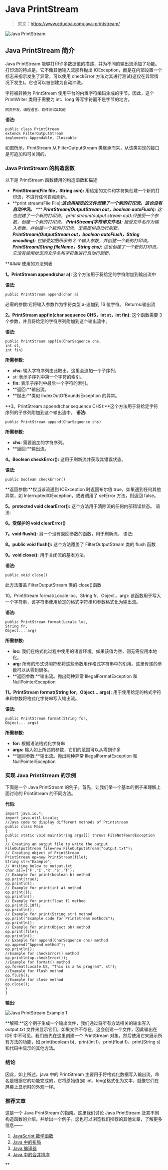# Java PrintStream

> 原文：<https://www.educba.com/java-printstream/>

![Java PrintStream](img/da2dab73f0c119b684e1e5962caee403.png)



## Java PrintStream 简介

Java PrintStream 能够打印许多数据值的描述，并为不同的输出流添加了功能。打印流的特点是，它不像其他输入流那样抛出 IOException，而是在内部设置一个标志来指示发生了异常，可以使用 checkError 方法对其进行测试(这仅在异常情况下发生)。它也可以被创建为自动冲洗。

字符被转换为 PrintStream 使用平台的内置字符编码生成的字节。因此，这个 PrintWriter 类用于需要为 int、long 等写字符而不是字节的地方。

<small>网页开发、编程语言、软件测试&其他</small>

**语法:**

```
public class PrintStream
extends FilterOutputStream
implements Appendable, Closeable
```

如图所示，PrintStream 从 FilterOutputStream 类继承而来，从该类实现的接口是可追加和可关闭的。

### Java PrintStream 的构造函数

以下是 PrintStream 函数使用的构造函数和描述:

*   **PrintStream(File file，String csn):** 用给定的文件和字符集创建一个新的打印流，不进行任何自动刷新。
*   **print stream(File File):****这也用指定的文件创建了一个新的打印流。这也没有自动冲洗。**
***   **PrintStream(OutputStream out，boolean autoFlush):** 这也创建了一个新的打印流。*   **print stream(output stream out):**只接受一个参数，创建一个新的打印流。*   **PrintStream(字符串文件名):** 接受文件名作为输入参数，并创建一个新的打印流，无需提供自动行刷新。*   **PrintStream(OutputStream out，boolean autoFlush，String encoding):**
    它接受如图所示的 3 个输入参数，并创建一个新的打印流。*   **PrintStream(String fileName，String chs):** 这也创建了一个新的打印流，它没有使用给定的文件名和字符集进行自动行刷新。**

 **#### 使用的方法列表

**1。PrintStream append(char a):** 这个方法用于将给定的字符附加到输出流中

**语法:**

```
public PrintStream append(char a)
```

必需的参数:它将输入参数作为字符类型 a-追加到 16 位字符。
Returns:输出流

**2。PrintStream appfin(char sequence CHS，int st，int fin):** 这个函数需要 3 个参数，并且将给定的字符序列附加到这个输出流中。

**语法:**

```
public PrintStream appfin(CharSequence chs,
int st,
int fin)
```

**所需参数:**

*   **chs:** 输入字符序列由此取出，这里会追加一个子序列。
*   st: 表示子序列中第一个字符的索引。
*   **fin:** 表示子序列中最后一个字符的索引。
*   **返回:**输出流。
*   **抛出:**类似 IndexOutOfBoundsException 的异常。

**3。PrintStream append(char sequence CHS):**这个方法用于将给定字符序列的子序列附加到这个输出流中。
**语法:**

```
public PrintStream append(CharSequence chs)
```

**所需参数:**

*   **chs:** 需要追加的字符序列。
*   **返回:**输出流。

**4。Boolean checkError():** 这用于刷新流并获取其错误状态。

**语法:**

```
public boolean checkError()
```

**返回参数:**仅当该流遇到 IOException
时返回布尔值 true，如果遇到任何其他异常，如 InterruptedIOException，或者调用了 setError 方法，则返回 false。

**5。protected void clearError():** 这个方法用于清除流的任何内部错误状态。
语法:

**6。受保护的 void clearError()**

**7。void flush():** 另一个没有返回参数的函数，用于刷新流。
语法:

**8。public void flush():** 这个方法覆盖了 FilterOutputStream 类的 flush 函数

**9。void close():** 用于关闭流的基本方法。

**语法:**

```
public void close()
```

此方法覆盖 FilterOutputStream 类的 close()函数

10。PrintStream format(Locale loc，String fr，Object… arg): 该函数用于写入一个字符串，该字符串使用给定的格式字符串和参数格式化为输出流。

**语法:**

```
public PrintStream format(Locale loc,
String fr,
Object... arg)
```

**所需参数:**

*   **loc:** 我们在格式化过程中使用的语言环境。如果该值为空，则无需应用本地化。
*   **arg:** 所有的形式说明符都将这些参数用作格式字符串中的引用。这里传递的参数可以从零到很多。
*   **返回参数:**输出流。抛出两种异常 IllegalFormatException 和 NullPointerException

**11。PrintStream format(String for，Object… args):** 用于使用给定的格式字符串和参数将格式化字符串写入输出流。

**语法:**

```
public PrintStream format(String for,
Object... args)
```

**所需参数:**

*   **for:** 根据语法格式化字符串
*   **args:** 输入如上所述的参数，它们的范围可以从零到许多
*   **返回参数:**输出流。抛出两种异常 IllegalFormatException 和 NullPointerException

### 实现 Java PrintStream 的示例

下面是一个 Java PrintStream 的例子。首先，让我们举一个基本的例子来理解上面讨论的 PrintStream 的不同方法。

**代码:**

```
import java.io.*;
import java.util.Locale;
//Java code to display different methods of Printstream
public class Main
{
public static void main(String args[]) throws FileNotFoundException
{
// Creating an output file to write the output
FileOutputStream file=new FileOutputStream("output.txt");
// Creating object of PrintStream
PrintStream op=new PrintStream(file);
String str="Example";
// Writing below to output.txt
char a[]={'F','I','R','S','T'};
// Example for print(boolean b) method
op.print(true);
op.println();
// Example for print(int a) method
op.print(1);
op.println();
// Example for print(float f) method
op.print(5.10f);
op.println();
// Example for print(String str) method
op.print("Example code for PrintStream methods");
op.println();
// Example for print(Object ob) method
op.print(file);
op.println();
// Example for append(CharSequence chs) method
op.append("Append method");
op.println();
//Example for checkError() method
op.println(op.checkError());
//Example for format() method
op.format(Locale.US, "This is a %s program", str);
//Example for flush method
op.flush();
//Example for close method
op.close();
}
}
```

**输出:**

![Java PrintStream Example 1](img/2bf87b7629dd6a7e1bb1880c6fd07c91.png)



**解释:**这个例子生成一个输出文件，我们通过将所有方法相关的输出写入 output.txt 文件来显示它们。如果文件不存在，这会创建一个文件，因此输出在 IDE 中不可见。我们首先在这里创建一个 PrintStream 对象，然后使用它来展示所有方法的功能，如 print(boolean b)、print(int I)、print(float f)、print(String s)和代码中显示的其他方法。

### 结论

因此，如上所述，java 中的 PrintStream 主要用于将格式化数据写入输出流。命名是根据它的功能完成的，它将原始值(如 int、long)格式化为文本，就像它们在屏幕上显示时的外观一样。

### 推荐文章

这是一个 Java PrintStream 的指南。这里我们讨论 Java PrintStream 及其不同构造函数的介绍，并给出一个例子。您也可以浏览我们推荐的其他文章，了解更多信息——

1.  [JavaScript 数学函数](https://www.educba.com/javascript-math-functions/)
2.  [Java 中的布局](https://www.educba.com/layout-in-java/)
3.  [Java 编译器](https://www.educba.com/java-compilers/)
4.  [Java 中的合并排序](https://www.educba.com/merge-sort-in-java/)





**